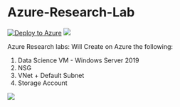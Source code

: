 # Azure-Research-Lab

[![Deploy to Azure](http://azuredeploy.net/deploybutton.png)](https://deploy.azure.com/?repository=https://github.com/shachafc/Azure-Research-Lab/blob/master/template.json) 
<a href="http://armviz.io/#/?load=https://raw.githubusercontent.com/shachafc/Azure-Research-Lab/master/template.json" target="_blank">
    <img src="http://armviz.io/visualizebutton.png"/>
</a>


Azure Research labs:
Will Create on Azure the following:

1. Data Science VM - Windows Server 2019
2. NSG
3. VNet + Default Subnet
4. Storage Account

<a href="https://portal.azure.com/#create/Microsoft.Template/uri/https%3A%2F%2Fraw.githubusercontent.com%2Fshachafc%2FAzure-Research-Lab%2Fmaster%2Ftemplate.json
" target="_blank">
  <img src="https://aka.ms/deploytoazurebutton"/>
</a>
